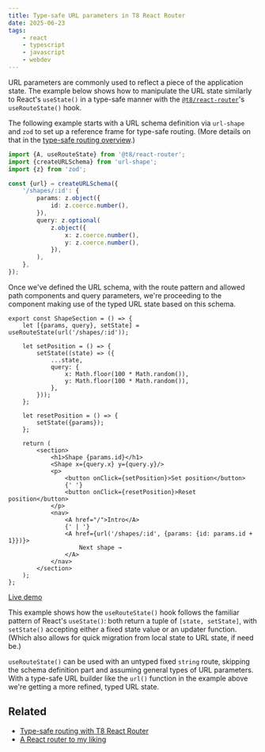 ```yaml
---
title: Type-safe URL parameters in T8 React Router
date: 2025-06-23
tags:
    - react
    - typescript
    - javascript
    - webdev
---
```


URL parameters are commonly used to reflect a piece of the application state. The example below shows how to manipulate the URL state similarly to React's `useState()` in a type-safe manner with the [`@t8/react-router`](https://github.com/t8dev/react-router)'s `useRouteState()` hook.

The following example starts with a URL schema definition via `url-shape` and `zod` to set up a reference frame for type-safe routing. (More details on that in the [type-safe routing overview](/x/t8_react_router_type_safety).)

```ts
import {A, useRouteState} from '@t8/react-router';
import {createURLSchema} from 'url-shape';
import {z} from 'zod';

const {url} = createURLSchema({
    '/shapes/:id': {
        params: z.object({
            id: z.coerce.number(),
        }),
        query: z.optional(
            z.object({
                x: z.coerce.number(),
                y: z.coerce.number(),
            }),
        ),
    },
});
```

Once we've defined the URL schema, with the route pattern and allowed path components and query parameters, we're proceeding to the component making use of the typed URL state based on this schema.

```tsx
export const ShapeSection = () => {
    let [{params, query}, setState] = useRouteState(url('/shapes/:id'));

    let setPosition = () => {
        setState((state) => ({
            ...state,
            query: {
                x: Math.floor(100 * Math.random()),
                y: Math.floor(100 * Math.random()),
            },
        }));
    };

    let resetPosition = () => {
        setState({params});
    };

    return (
        <section>
            <h1>Shape {params.id}</h1>
            <Shape x={query.x} y={query.y}/>
            <p>
                <button onClick={setPosition}>Set position</button>
                {' '}
                <button onClick={resetPosition}>Reset position</button>
            </p>
            <nav>
                <A href="/">Intro</A>
                {' | '}
                <A href={url('/shapes/:id', {params: {id: params.id + 1}})}>
                    Next shape →
                </A>
            </nav>
        </section>
    );
};
```

[Live demo](https://codesandbox.io/p/sandbox/qnd87w?file=%2Fsrc%2FShapeSection.tsx)

This example shows how the `useRouteState()` hook follows the familiar pattern of React's `useState()`: both return a tuple of `[state, setState]`, with `setState()` accepting either a fixed state value or an updater function. (Which also allows for quick migration from local state to URL state, if need be.)

`useRouteState()` can be used with an untyped fixed `string` route, skipping the schema definition part and assuming general types of URL parameters. With a type-safe URL builder like the `url()` function in the example above we're getting a more refined, typed URL state.

## Related

- [Type-safe routing with T8 React Router](/x/t8_react_router_type_safety)
- [A React router to my liking](/x/t8_react_router)
